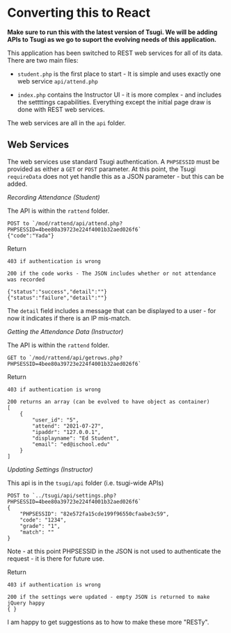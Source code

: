 Converting this to React
========================

**Make sure to run this with the latest version of Tsugi.  We will be adding APIs
to Tsugi as we go to suport the evolving needs of this application.**

This application has been switched to REST web services for all of its data.
There are two main files:

* `student.php` is the first place to start - It is simple and uses exactly one web service `api/attend.php`

* `index.php` contains the Instructor UI - it is more complex - and includes the settttings capabilities.
Everything except the initial page draw is done with REST web services.

The web services are all in the `api` folder.

Web Services
------------

The web services use standard Tsugi authentication. A `PHPSESSID` must be provided as either
a `GET` or `POST` parameter.   At this point, the Tsugi `requireData` does not yet handle this
as a JSON parameter - but this can be added.

*Recording Attendance (Student)*

The API is within the `rattend` folder.

    POST to `/mod/rattend/api/attend.php?PHPSESSID=4bee80a39723e224f4001b32aed026f6`
    {"code":"Yada"}

Return

    403 if authentication is wrong

    200 if the code works - The JSON includes whether or not attendance was recorded

    {"status":"success","detail":""}
    {"status":"failure","detail":""}

The `detail` field includes a message that can be displayed to a user - for now it
indicates if there is an IP mis-match.

*Getting the Attendance Data (Instructor)*

The API is within the `rattend` folder.

    GET to `/mod/rattend/api/getrows.php?PHPSESSID=4bee80a39723e224f4001b32aed026f6`

Return

    403 if authentication is wrong

    200 returns an array (can be evolved to have object as container)
    [
        {
            "user_id": "5",
            "attend": "2021-07-27",
            "ipaddr": "127.0.0.1",
            "displayname": "Ed Student",
            "email": "ed@ischool.edu"
        }
    ]

*Updating Settings (Instructor)*

This api is in the `tsugi/api` folder (i.e. tsugi-wide APIs)


    POST to `../tsugi/api/settings.php?PHPSESSID=4bee80a39723e224f4001b32aed026f6`
    {
        "PHPSESSID": "82e572fa15cde199f96550cfaabe3c59",
        "code": "1234",
        "grade": "1",
        "match": ""
    }

Note - at this point PHPSESSID in the JSON is not used to authenticate the request - it is
there for future use.

Return

    403 if authentication is wrong

    200 if the settings were updated - empty JSON is returned to make jQuery happy
    { } 

I am happy to get suggestions as to how to make these more "RESTy".






